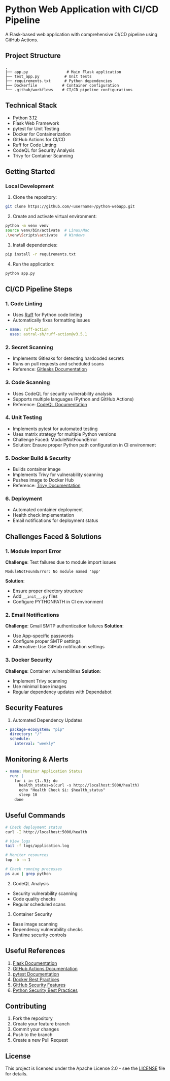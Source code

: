 # Python Web Application with CI/CD Pipeline

A Flask-based web application with comprehensive CI/CD pipeline using GitHub Actions.

## Project Structure

```
.
├── app.py                 # Main Flask application
├── test_app.py           # Unit tests
├── requirements.txt      # Python dependencies
├── Dockerfile           # Container configuration
└── .github/workflows    # CI/CD pipeline configurations
```

## Technical Stack

- Python 3.12
- Flask Web Framework
- pytest for Unit Testing
- Docker for Containerization
- GitHub Actions for CI/CD
- Ruff for Code Linting
- CodeQL for Security Analysis
- Trivy for Container Scanning

## Getting Started

### Local Development

1. Clone the repository:
```bash
git clone https://github.com/<username>/python-webapp.git
```

2. Create and activate virtual environment:
```bash
python -m venv venv
source venv/bin/activate  # Linux/Mac
.\venv\Scripts\activate   # Windows
```

3. Install dependencies:
```bash
pip install -r requirements.txt
```

4. Run the application:
```bash
python app.py
```

## CI/CD Pipeline Steps

### 1. Code Linting
- Uses [Ruff](https://github.com/astral-sh/ruff) for Python code linting
- Automatically fixes formatting issues
```yaml
- name: ruff-action
  uses: astral-sh/ruff-action@v3.5.1
```

### 2. Secret Scanning
- Implements Gitleaks for detecting hardcoded secrets
- Runs on pull requests and scheduled scans
- Reference: [Gitleaks Documentation](https://github.com/gitleaks/gitleaks)

### 3. Code Scanning
- Uses CodeQL for security vulnerability analysis
- Supports multiple languages (Python and GitHub Actions)
- Reference: [CodeQL Documentation](https://codeql.github.com/docs/)

### 4. Unit Testing
- Implements pytest for automated testing
- Uses matrix strategy for multiple Python versions
- Challenge Faced: ModuleNotFoundError
- Solution: Ensure proper Python path configuration in CI environment

### 5. Docker Build & Security
- Builds container image
- Implements Trivy for vulnerability scanning
- Pushes image to Docker Hub
- Reference: [Trivy Documentation](https://aquasecurity.github.io/trivy/)

### 6. Deployment
- Automated container deployment
- Health check implementation
- Email notifications for deployment status

## Challenges Faced & Solutions

### 1. Module Import Error
**Challenge**: Test failures due to module import issues
```
ModuleNotFoundError: No module named 'app'
```
**Solution**: 
- Ensure proper directory structure
- Add `__init__.py` files
- Configure PYTHONPATH in CI environment

### 2. Email Notifications
**Challenge**: Gmail SMTP authentication failures
**Solution**: 
- Use App-specific passwords
- Configure proper SMTP settings
- Alternative: Use GitHub notification settings

### 3. Docker Security
**Challenge**: Container vulnerabilities
**Solution**: 
- Implement Trivy scanning
- Use minimal base images
- Regular dependency updates with Dependabot

## Security Features

1. Automated Dependency Updates
```yaml
- package-ecosystem: "pip"
  directory: "/"
  schedule:
    interval: "weekly"
```


## Monitoring & Alerts

```yaml
- name: Monitor Application Status
  run: |
    for i in {1..5}; do
      health_status=$(curl -s http://localhost:5000/health)
      echo "Health Check $i: $health_status"
      sleep 10
    done
```

## Useful Commands

```bash
# Check deployment status
curl -I http://localhost:5000/health

# View logs
tail -f logs/application.log

# Monitor resources
top -b -n 1

# Check running processes
ps aux | grep python
```


2. CodeQL Analysis
- Security vulnerability scanning
- Code quality checks
- Regular scheduled scans

3. Container Security
- Base image scanning
- Dependency vulnerability checks
- Runtime security controls

## Useful References

1. [Flask Documentation](https://flask.palletsprojects.com/)
2. [GitHub Actions Documentation](https://docs.github.com/en/actions)
3. [pytest Documentation](https://docs.pytest.org/)
4. [Docker Best Practices](https://docs.docker.com/develop/develop-images/dockerfile_best-practices/)
5. [GitHub Security Features](https://docs.github.com/en/code-security)
6. [Python Security Best Practices](https://python-security.readthedocs.io/)

## Contributing

1. Fork the repository
2. Create your feature branch
3. Commit your changes
4. Push to the branch
5. Create a new Pull Request

## License

This project is licensed under the Apache License 2.0 - see the [LICENSE](LICENSE) file for details.


